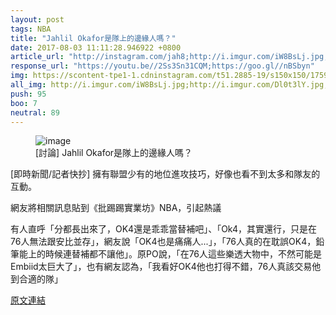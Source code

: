 ```yaml
---
layout: post
tags: NBA
title: "Jahlil Okafor是隊上的邊緣人嗎？"
date: 2017-08-03 11:11:28.946922 +0800
article_url: "http://instagram.com/jah8;http://i.imgur.com/iW8BsLj.jpg;http://i.imgur.com/Dl0t3lY.jpg"
response_url: "https://youtu.be//2Ss3Sn31CQM;https://goo.gl//nBSbyn"
img: https://scontent-tpe1-1.cdninstagram.com/t51.2885-19/s150x150/17596160_1082729598498316_8023182355571146752_a.jpg
all_img: http://i.imgur.com/iW8BsLj.jpg;http://i.imgur.com/Dl0t3lY.jpg;https://i.ytimg.com/vi/2Ss3Sn31CQM/maxresdefault.jpg;http://img.bleacherreport.net/img/images/photos/003/549/645/hi-res-df0668690e4e9c494a0058384d16bfdc_crop_exact.jpg?w=1200&h=1200&q=75
push: 95
boo: 7
neutral: 89
---
```


<figure>
<img src="https://scontent-tpe1-1.cdninstagram.com/t51.2885-19/s150x150/17596160_1082729598498316_8023182355571146752_a.jpg" alt="image">
<figcaption>
[討論] Jahlil Okafor是隊上的邊緣人嗎？
</figcaption>
</figure>



[即時新聞/記者快抄] 擁有聯盟少有的地位進攻技巧，好像也看不到太多和隊友的互動。

網友將相關訊息貼到《批踢踢實業坊》NBA，引起熱議

有人直呼「分都長出來了，OK4還是乖乖當替補吧」、「Ok4，其實還行，只是在76人無法跟安比並存」，網友說「OK4也是痛痛人...」，「76人真的在耽誤OK4，鉛筆能上的時候連替補都不讓他」。原PO說，「在76人這些樂透大物中，不然可能是Embiid太巨大了」，也有網友認為，「我看好OK4他也打得不錯，76人真該交易他到合適的隊」

<a href = "https://www.ptt.cc/bbs/NBA/M.1501505643.A.C21.html">原文連結</a>

